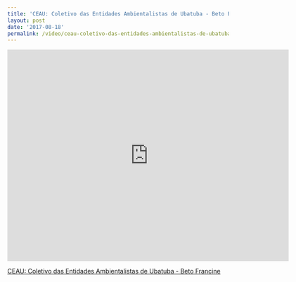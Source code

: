 ```yaml
---
title: 'CEAU: Coletivo das Entidades Ambientalistas de Ubatuba - Beto Francine'
layout: post
date: '2017-08-18'
permalink: /video/ceau-coletivo-das-entidades-ambientalistas-de-ubatuba-beto-francine/
---
```


<div class="ratio ratio-16x9"><iframe allowfullscreen="" class="youtube-field-player" frameborder="0" height="480" id="youtube-field-player" src="https://www.youtube.com/embed/32o4u0fL5d8?wmode=opaque" title="CEAU: Coletivo das Entidades Ambientalistas de Ubatuba - Beto Francine" width="640"></iframe></div>

[CEAU: Coletivo das Entidades Ambientalistas de Ubatuba - Beto Francine](https://www.youtube.com/?v=32o4u0fL5d8)